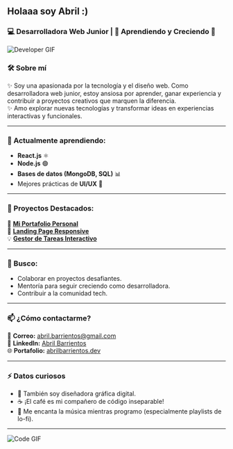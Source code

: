 ## Holaaa soy Abril :)
### 💻 Desarrolladora Web Junior | 🌱 Aprendiendo y Creciendo 🚀
![Developer GIF]([https://media.giphy.com/media/qgQUggAC3Pfv687qPC/giphy.gif](https://i.giphy.com/media/v1.Y2lkPTc5MGI3NjExOTg2aDNhOHFvcnd0ejUyZHBhdGs4dXRmN2MwbGFxaWszMHNudGp0eSZlcD12MV9pbnRlcm5hbF9naWZfYnlfaWQmY3Q9Zw/gi84IkFRzwube/giphy.gif))
### 🛠 Sobre mí  
✨ Soy una apasionada por la tecnología y el diseño web. Como desarrolladora web junior, estoy ansiosa por aprender, ganar experiencia y contribuir a proyectos creativos que marquen la diferencia.  
✨ Amo explorar nuevas tecnologías y transformar ideas en experiencias interactivas y funcionales.  

---

### 🌱 Actualmente aprendiendo:  
- **React.js** ⚛️  
- **Node.js** 🟢  
- **Bases de datos (MongoDB, SQL)** 📊  
- Mejores prácticas de **UI/UX** 🎨  

---

### 🔭 Proyectos Destacados:  
📌 **[Mi Portafolio Personal](#)**  
🚀 **[Landing Page Responsive](#)**  
💡 **[Gestor de Tareas Interactivo](#)**  

---

### 🤝 Busco:  
- Colaborar en proyectos desafiantes.  
- Mentoría para seguir creciendo como desarrolladora.  
- Contribuir a la comunidad tech.  

---

### 📫 ¿Cómo contactarme?  
📧 **Correo:** [abril.barrientos@gmail.com](mailto:abril.barrientos@gmail.com)  
💼 **LinkedIn:** [Abril Barrientos](https://www.linkedin.com/in/abrilbarrientos)  
🌐 **Portafolio:** [abrilbarrientos.dev](https://abrilbarrientos.dev)  

---

### ⚡ Datos curiosos  
- 🎨 También soy diseñadora gráfica digital.  
- ☕ ¡El café es mi compañero de código inseparable!  
- 🎵 Me encanta la música mientras programo (especialmente playlists de lo-fi).  

---

![Code GIF](https://media.giphy.com/media/L1R1tvI9svkIWwpVYr/giphy.gif)

<!--
**AbrilBarrientos/AbrilBarrientos** is a ✨ _special_ ✨ repository because its `README.md` (this file) appears on your GitHub profile.

Here are some ideas to get you started:

- 🔭 I’m currently working on ...
- 🌱 I’m currently learning ...
- 👯 I’m looking to collaborate on ...
- 🤔 I’m looking for help with ...
- 💬 Ask me about ...
- 📫 How to reach me: ...
- 😄 Pronouns: ...
- ⚡ Fun fact: ...
-->
